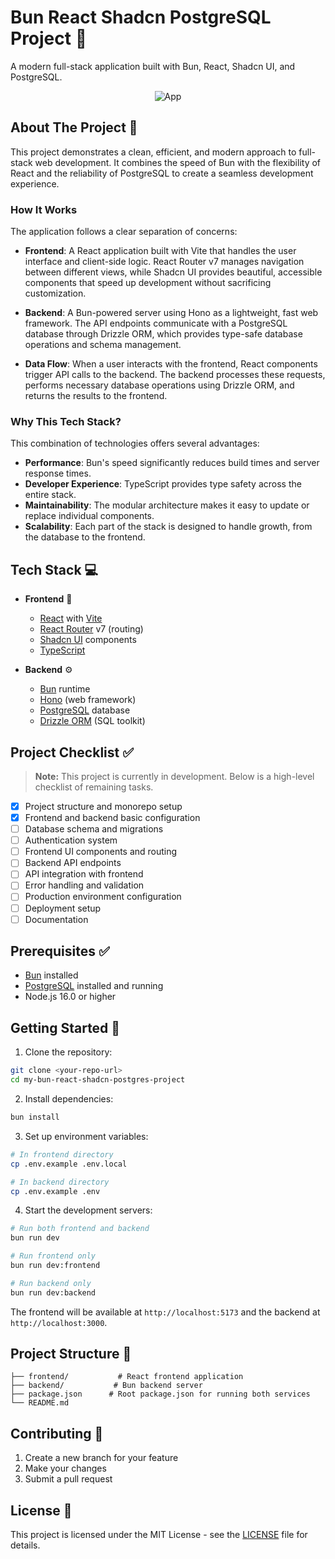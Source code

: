 # Bun React Shadcn PostgreSQL Project 🚀

A modern full-stack application built with Bun, React, Shadcn UI, and PostgreSQL.

<div align="center">
  <img src="https://github.com/user-attachments/assets/b93a4e89-34e9-49c1-8b68-e5ad6fba84e3" alt="App">
</div>

## About The Project 📖

This project demonstrates a clean, efficient, and modern approach to full-stack web development. It combines the speed of Bun with the flexibility of React and the reliability of PostgreSQL to create a seamless development experience.

### How It Works

The application follows a clear separation of concerns:

- **Frontend**: A React application built with Vite that handles the user interface and client-side logic. React Router v7 manages navigation between different views, while Shadcn UI provides beautiful, accessible components that speed up development without sacrificing customization.

- **Backend**: A Bun-powered server using Hono as a lightweight, fast web framework. The API endpoints communicate with a PostgreSQL database through Drizzle ORM, which provides type-safe database operations and schema management.

- **Data Flow**: When a user interacts with the frontend, React components trigger API calls to the backend. The backend processes these requests, performs necessary database operations using Drizzle ORM, and returns the results to the frontend.

### Why This Tech Stack?

This combination of technologies offers several advantages:

- **Performance**: Bun's speed significantly reduces build times and server response times.
- **Developer Experience**: TypeScript provides type safety across the entire stack.
- **Maintainability**: The modular architecture makes it easy to update or replace individual components.
- **Scalability**: Each part of the stack is designed to handle growth, from the database to the frontend.

## Tech Stack 💻

- **Frontend** 🎨
  - [React](https://react.dev) with [Vite](https://vitejs.dev)
  - [React Router](https://reactrouter.com) v7 (routing)
  - [Shadcn UI](https://ui.shadcn.com) components
  - [TypeScript](https://www.typescriptlang.org)
  
- **Backend** ⚙️
  - [Bun](https://bun.sh) runtime
  - [Hono](https://hono.dev) (web framework)
  - [PostgreSQL](https://www.postgresql.org) database
  - [Drizzle ORM](https://orm.drizzle.team) (SQL toolkit)

## Project Checklist ✅

> **Note:** This project is currently in development. Below is a high-level checklist of remaining tasks.

- [x] Project structure and monorepo setup
- [x] Frontend and backend basic configuration
- [ ] Database schema and migrations
- [ ] Authentication system
- [ ] Frontend UI components and routing
- [ ] Backend API endpoints
- [ ] API integration with frontend
- [ ] Error handling and validation
- [ ] Production environment configuration
- [ ] Deployment setup
- [ ] Documentation

## Prerequisites ✅

- [Bun](https://bun.sh) installed
- [PostgreSQL](https://www.postgresql.org/) installed and running
- Node.js 16.0 or higher

## Getting Started 🎯

1. Clone the repository:
```bash
git clone <your-repo-url>
cd my-bun-react-shadcn-postgres-project
```

2. Install dependencies:
```bash
bun install
```

3. Set up environment variables:
```bash
# In frontend directory
cp .env.example .env.local

# In backend directory
cp .env.example .env
```

4. Start the development servers:
```bash
# Run both frontend and backend
bun run dev

# Run frontend only
bun run dev:frontend

# Run backend only
bun run dev:backend
```

The frontend will be available at `http://localhost:5173` and the backend at `http://localhost:3000`.

## Project Structure 📁

```
├── frontend/           # React frontend application
├── backend/           # Bun backend server
├── package.json      # Root package.json for running both services
└── README.md
```

## Contributing 🤝

1. Create a new branch for your feature
2. Make your changes
3. Submit a pull request

## License 📝

This project is licensed under the MIT License - see the [LICENSE](LICENSE) file for details.
